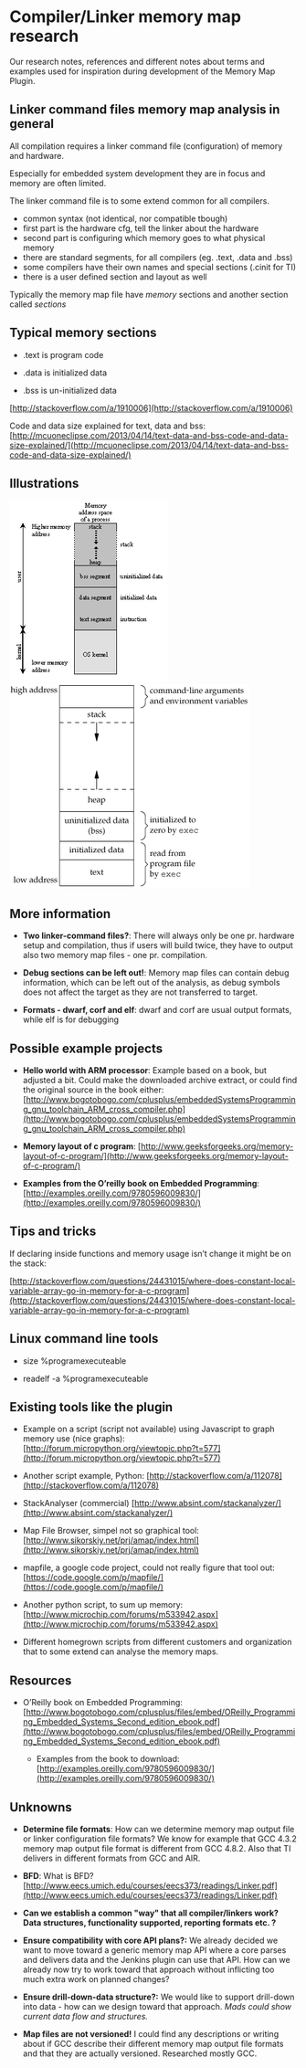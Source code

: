 # Compiler/Linker memory map research

Our research notes, references and different notes about terms and examples used for inspiration during development of the Memory Map Plugin.


## Linker command files memory map analysis in general

All compilation requires a linker command file (configuration) of memory and hardware.

Especially for embedded system development they are in focus and memory are often limited.

The linker command file is to some extend common for all compilers.

* common syntax (not identical, nor compatible tbough)
* first part is the hardware cfg, tell the linker about the hardware
* second part is configuring which memory goes to what physical memory
* there are standard segments, for all compilers (eg. .text, .data and .bss)
* some compilers have their own names and special sections (.cinit for TI)
* there is a user defined section and layout as well

Typically the memory map file have _memory_ sections and another section called  _sections_


## Typical memory sections

* .text is program code

* .data is initialized data

* .bss is un-initialized data

[http://stackoverflow.com/a/1910006](http://stackoverflow.com/a/1910006)

Code and data size explained for text, data and bss: [http://mcuoneclipse.com/2013/04/14/text-data-and-bss-code-and-data-size-explained/](http://mcuoneclipse.com/2013/04/14/text-data-and-bss-code-and-data-size-explained/)

## Illustrations

![image alt text](image_0.png)![image alt text](image_1.gif)


## More information

* **Two linker-command files?**: There will always only be one pr. hardware setup and compilation, thus if users will build twice, they have to output also two memory map files - one pr. compilation.

* **Debug sections can be left out!**: Memory map files can contain debug information, which can be left out of the analysis, as debug symbols does not affect the target as they are not transferred to target.

* **Formats - dwarf, corf and elf**: dwarf and corf are usual output formats, while elf is for debugging


## Possible example projects

* **Hello world with ARM processor**: Example based on a book, but adjusted a bit. Could make the downloaded archive extract, or could find the original source in the book either: [http://www.bogotobogo.com/cplusplus/embeddedSystemsProgramming_gnu_toolchain_ARM_cross_compiler.php](http://www.bogotobogo.com/cplusplus/embeddedSystemsProgramming_gnu_toolchain_ARM_cross_compiler.php)

* **Memory layout of c program**: [http://www.geeksforgeeks.org/memory-layout-of-c-program/](http://www.geeksforgeeks.org/memory-layout-of-c-program/)

* **Examples from the O’reilly book on Embedded Programming**: [http://examples.oreilly.com/9780596009830/](http://examples.oreilly.com/9780596009830/)

## Tips and tricks

If declaring inside functions and memory usage isn’t change it might be on the stack:

[http://stackoverflow.com/questions/24431015/where-does-constant-local-variable-array-go-in-memory-for-a-c-program](http://stackoverflow.com/questions/24431015/where-does-constant-local-variable-array-go-in-memory-for-a-c-program)


## Linux command line tools

* size %programexecuteable

* readelf -a %programexecuteable

## Existing tools like the plugin

* Example on a script (script not available) using Javascript to graph memory use (nice graphs): [http://forum.micropython.org/viewtopic.php?t=577](http://forum.micropython.org/viewtopic.php?t=577)

* Another script example, Python: [http://stackoverflow.com/a/112078](http://stackoverflow.com/a/112078)

* StackAnalyser (commercial) [http://www.absint.com/stackanalyzer/](http://www.absint.com/stackanalyzer/)

* Map File Browser, simpel not so graphical tool: [http://www.sikorskiy.net/prj/amap/index.html](http://www.sikorskiy.net/prj/amap/index.html)

* mapfile, a google code project, could not really figure that tool out: [https://code.google.com/p/mapfile/](https://code.google.com/p/mapfile/)

* Another python script, to sum up memory: [http://www.microchip.com/forums/m533942.aspx](http://www.microchip.com/forums/m533942.aspx)

* Different homegrown scripts from different customers and organization that to some extend can analyse the memory maps.

## Resources

* O’Reilly book on Embedded Programming: [http://www.bogotobogo.com/cplusplus/files/embed/OReilly_Programming_Embedded_Systems_Second_edition_ebook.pdf](http://www.bogotobogo.com/cplusplus/files/embed/OReilly_Programming_Embedded_Systems_Second_edition_ebook.pdf)

    * Examples from the book to download: [http://examples.oreilly.com/9780596009830/](http://examples.oreilly.com/9780596009830/)


## Unknowns


* **Determine file formats**: How can we determine memory map output file or linker configuration file formats? We know for example that GCC 4.3.2 memory map output file format is different from GCC 4.8.2. Also that TI delivers in different formats from GCC and AIR.

* **BFD**: What is BFD? [http://www.eecs.umich.edu/courses/eecs373/readings/Linker.pdf](http://www.eecs.umich.edu/courses/eecs373/readings/Linker.pdf)

* **Can we establish a common "way" that all compiler/linkers work? Data structures, functionality supported, reporting formats etc. ?**

* **Ensure compatibility with core API plans?:** We already decided we want to move toward a generic memory map API where a core parses and delivers data and the Jenkins plugin can use that API. How can we already now try to work toward that approach without inflicting too much extra work on planned changes?

* **Ensure drill-down-data structure?:** We would like to support drill-down into data - how can we design toward that approach. *Mads could show current data flow and structures.*

* **Map files are not versioned!** I could find any descriptions or writing about if GCC describe their different memory map output file formats and that they are actually versioned. Researched mostly GCC.
